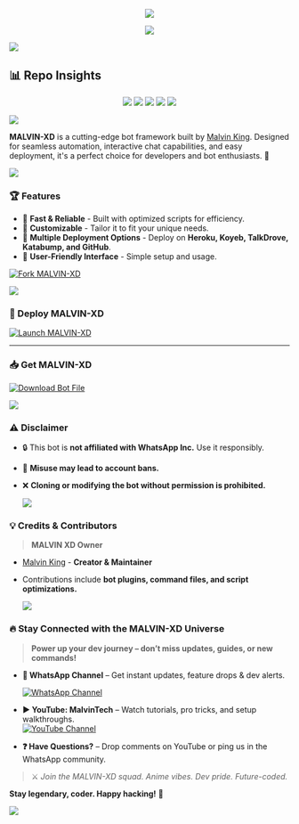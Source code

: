 


<p align="center">
  <img src="https://i.imgur.com/LyHic3i.gif" />
</p>

<p align="center">
  <img src="https://files.catbox.moe/2prjby.jpg" />
</p>
  <img src="https://i.imgur.com/LyHic3i.gif" />
</p>

## 📊 Repo Insights

<p align="center">
  <img src="https://img.shields.io/github/forks/XdKing2/MALVIN-XD?style=flat&color=6A1B9A&logo=github&logoColor=white&label=Forks" />
  <img src="https://img.shields.io/github/followers/XdKing2?style=flat&color=E91E63&logo=github&logoColor=white&label=Followers" />
  <img src="https://img.shields.io/github/last-commit/XdKing2/MALVIN-XD?style=flat&color=FF5252&logo=git&logoColor=white&label=Last%20Commit" />
  <img src="https://img.shields.io/github/repo-size/XdKing2/MALVIN-XD?style=flat&color=FF7043&logo=database&logoColor=white&label=Repo%20Size" />
  <img src="https://img.shields.io/github/package-json/v/XdKing2/MALVIN-XD?style=flat&color=FFEB3B&logo=npm&logoColor=black&label=Version" />
</p>

  <img src="https://i.imgur.com/LyHic3i.gif" />
</p>

**MALVIN-XD** is a cutting-edge bot framework built by [Malvin King](https://github.com/XdKing2). Designed for seamless automation, interactive chat capabilities, and easy deployment, it's a perfect choice for developers and bot enthusiasts. 🚀

  <img src="https://i.imgur.com/LyHic3i.gif" />
</p>

### 🏆 Features

- 🚀 **Fast & Reliable** - Built with optimized scripts for efficiency.
- 🎨 **Customizable** - Tailor it to fit your unique needs.
- 🔄 **Multiple Deployment Options** - Deploy on **Heroku, Koyeb, TalkDrove, Katabump, and GitHub**.
- 📌 **User-Friendly Interface** - Simple setup and usage.


[![Fork MALVIN-XD](https://img.shields.io/badge/Fork-MALVIN--XD-%93FF005C?style=for-the-badge&logo=github&logoColor=white)](https://XdKing2/MALVIN-XD)

  <img src="https://i.imgur.com/LyHic3i.gif" />
</p>

### 🚀 Deploy MALVIN-XD


[![Launch MALVIN-XD](https://img.shields.io/badge/Launch-MALVIN--XD-%23FF005C?style=for-the-badge&logo=githubactions&logoColor=white)](https://malvin-pair-j60i.onrender.com/)




---

### 📥 Get MALVIN-XD

[![Download Bot File](https://img.shields.io/badge/Download%20Bot-file-FF009D?style=for-the-badge&logo=github&logoColor=white)](https://github.com/XdKing2/MALVIN-XD/archive/refs/heads/main.zip)

  <img src="https://i.imgur.com/LyHic3i.gif" />
</p>

### ⚠️ Disclaimer

- 🔒 This bot is **not affiliated with WhatsApp Inc.** Use it responsibly.  
- 🚨 **Misuse may lead to account bans.**  
- ❌ **Cloning or modifying the bot without permission is prohibited.**

  <img src="https://i.imgur.com/LyHic3i.gif" />
</p>

### 💡 Credits & Contributors

> **MALVIN XD Owner**  
- [Malvin King](https://github.com/XdKing2) - **Creator & Maintainer**  
- Contributions include **bot plugins, command files, and script optimizations.**



  <img src="https://i.imgur.com/LyHic3i.gif" />
</p>

### 🔥 Stay Connected with the MALVIN-XD Universe

> **Power up your dev journey – don’t miss updates, guides, or new commands!**

<p align="left">
  
- **📢 WhatsApp Channel** – Get instant updates, feature drops & dev alerts.
  
  [![WhatsApp Channel](https://img.shields.io/badge/Join%20WhatsApp-Channel-25D366?style=for-the-badge&logo=whatsapp&logoColor=white)](https://whatsapp.com/channel/0029VbA6MSYJUM2TVOzCSb2A)  

- **▶️ YouTube: MalvinTech** – Watch tutorials, pro tricks, and setup walkthroughs.  
[![YouTube Channel](https://img.shields.io/badge/Subscribe-YouTube-FF0000?style=for-the-badge&logo=youtube&logoColor=white)](https://youtube.com/@malvintech2)

</p>



- **❓ Have Questions?** – Drop comments on YouTube or ping us in the WhatsApp community.

> ⚔️ *Join the MALVIN-XD squad. Anime vibes. Dev pride. Future-coded.*  

**Stay legendary, coder. Happy hacking!** 🚀

  <img src="https://i.imgur.com/LyHic3i.gif" />
</p>

